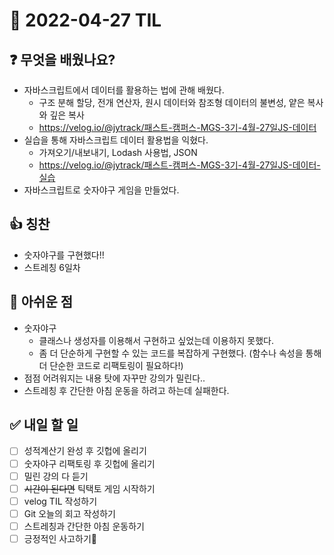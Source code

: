 # 📅 2022-04-27 TIL

## ❓ 무엇을 배웠나요?
- 자바스크립트에서 데이터를 활용하는 법에 관해 배웠다.
  - 구조 분해 할당, 전개 연산자, 원시 데이터와 참조형 데이터의 불변성, 얕은 복사와 깊은 복사
  - https://velog.io/@jytrack/패스트-캠퍼스-MGS-3기-4월-27일JS-데이터
- 실습을 통해 자바스크립트 데이터 활용법을 익혔다.
  - 가져오기/내보내기, Lodash 사용법, JSON
  - https://velog.io/@jytrack/패스트-캠퍼스-MGS-3기-4월-27일JS-데이터-실습
- 자바스크립트로 숫자야구 게임을 만들었다.

## 👍 칭찬
- 숫자야구를 구현했다!!
- 스트레칭 6일차

## 🥲 아쉬운 점
- 숫자야구
  - 클래스나 생성자를 이용해서 구현하고 싶었는데 이용하지 못했다.
  - 좀 더 단순하게 구현할 수 있는 코드를 복잡하게 구현했다. (함수나 속성을 통해 더 단순한 코드로 리팩토링이 필요하다!)
- 점점 어려워지는 내용 탓에 자꾸만 강의가 밀린다..
- 스트레칭 후 간단한 아침 운동을 하려고 하는데 실패한다.

## ✅ 내일 할 일
- [ ] 성적계산기 완성 후 깃헙에 올리기
- [ ] 숫자야구 리팩토링 후 깃헙에 올리기
- [ ] 밀린 강의 다 듣기
- [ ] ~~시간이 된다면~~ 틱택토 게임 시작하기
- [ ] velog TIL 작성하기
- [ ] Git 오늘의 회고 작성하기
- [ ] 스트레칭과 간단한 아침 운동하기
- [ ] 긍정적인 사고하기🙂
